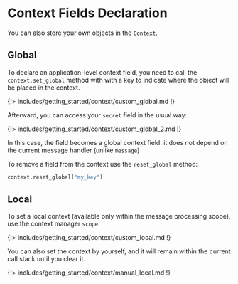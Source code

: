 # Context Fields Declaration

You can also store your own objects in the `Context`.

## Global

To declare an application-level context field, you need to call the `context.set_global` method with with a key to indicate where the object will be placed in the context.

{!> includes/getting_started/context/custom_global.md !}

Afterward, you can access your `secret` field in the usual way:

{!> includes/getting_started/context/custom_global_2.md !}

In this case, the field becomes a global context field: it does not depend on the current message handler (unlike `message`)

To remove a field from the context use the `reset_global` method:

```python
context.reset_global("my_key")
```

## Local

To set a local context (available only within the message processing scope), use the context manager `scope`

{!> includes/getting_started/context/custom_local.md !}

You can also set the context by yourself, and it will remain within the current call stack until you clear it.

{!> includes/getting_started/context/manual_local.md !}
